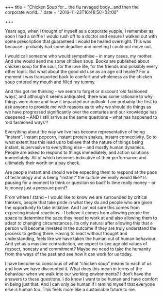 +++
title = "Chicken Soup for... the flu ravaged body...and then the corporate world..."
date = "2016-11-23T16:48:50+02:00"

+++

Years ago, when I thought of myself as a corporate yuppie, I remember as soon I had a sniffle I would rush off to a doctor and ensure I walked out with some prescription that guaranteed I would be healed overnight.  This was because I probably had some deadline and meeting I could not move out.  

I would call someone who would sympathise – in many cases, my mother.  And she would send me some chicken soup.  Books are published about chicken soup for the soul, for the love life, for the friends and possibly every other topic.  But what about the good old use as an age old healer? For a moment I was transported back to comfort and wholeness as the chicken soup entered my mouth and filled my tummy. 

And this got me thinking - we seem to forget or discount ‘old fashioned ways’, and although it seems antiquated, there was some rationale to why things were done and how it impacted our outlook.  I am probably the first to ask anyone to provide me with reasons as to why we should do things as we have progressed significantly over the centuries and our knowledge has deepened – AND I still arrive as the same questions – what has happened to ‘old fashioned ways’?

Everything about the way we live has become representative of being “instant”.  Instant popcorn, instant protein shakes, instant connectivity.  So to what extent has this lead us to believe that the nature of things being instant, is pervasive to everything else – and mostly human dynamics.  
People are asked to respond to things immediately, and action solutions immediately. All of which becomes indicative of their performance and ultimately their worth on a pay check.

Are people instant and should we be expecting them to respond at the pace of technology and is being “instant” the culture we really would like? Is pausing for a moment to think or question so bad? Is time really money – or is money just a pressure point?

From where I stand – I would like to know we are surrounded by critical thinkers, people that take pride in what they do and people who are given the opportunity to take initiative.  And I am not sure this comes from expecting instant reactions – I believe it comes from allowing people the space to determine the pace they need to work at and also allowing them to adapt to changing circumstances.  Its only natural after allowing this that a person will become invested in the outcome if they are truly understand the process to getting there.  Having to react without thought and understanding, feels like we have taken the human out of human behaviour.  And yet as a massive contradiction, we expect to see age old values of respect, honesty and commitment?  Maybe we need to take the humanity from the ways of the past and see how it can work for us today.

I have become so conscious of what “chicken soup” means to each of us and how we have discounted it. What does this mean in terms of the behaviour when we walk into our working environments? I don’t have the answers to these questions.  I do know I want to be human and have comfort in being just that.  And I can only be human if I remind myself that everyone else is human too.  This feels more like a sustainable future to me.




